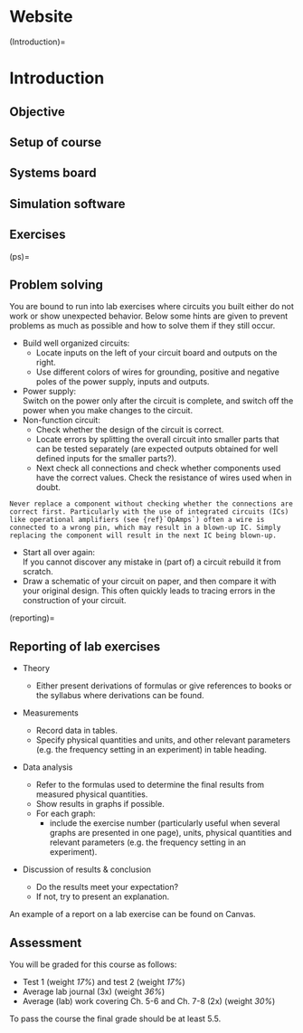 # Website

(Introduction)=
# Introduction


## Objective

## Setup of course


## Systems board


## Simulation software

## Exercises


(ps)=
## Problem solving

You are bound to run into lab exercises where circuits you built  either do not work or show unexpected behavior. Below some hints are given to prevent problems as much as possible and how to solve them if they still occur.
* Build well organized circuits:
    - Locate inputs on the left of your circuit board and outputs on the right.
    - Use different colors of wires for grounding, positive and negative poles of the power supply, inputs and outputs.
* Power supply: \
Switch on the power only after the circuit is complete, and switch off the power when you make changes to the circuit.
* Non-function circuit: 
    - Check whether the design of the circuit is correct.
    - Locate errors by splitting the overall circuit into smaller parts that can be tested separately (are expected outputs obtained for well defined inputs for the smaller parts?).
    - Next check all connections and check whether components used have the correct values. Check the resistance of wires used when in doubt. 

````{warning} 
Never replace a component without checking whether the connections are correct first. Particularly with the use of integrated circuits (ICs) like operational amplifiers (see {ref}`OpAmps`) often a wire is connected to a wrong pin, which may result in a blown-up IC. Simply replacing the component will result in the next IC being blown-up.
````

* Start all over again: \
If you cannot discover any mistake in (part of) a circuit rebuild it from scratch.
* Draw a schematic of your circuit on paper, and then compare it with your original design. This often quickly leads to tracing errors in the construction of your circuit. 

(reporting)=
## Reporting of lab exercises


* Theory
    - Either present derivations of formulas or give references to books or the syllabus where derivations can be found.

* Measurements
    - Record data in tables.
    - Specify physical quantities and units, and other relevant parameters (e.g. the frequency setting in an experiment) in table heading.

* Data analysis
    - Refer to the formulas used to determine the final results from measured physical quantities.
    - Show results in graphs if possible.
    - For each graph:
        - include the exercise number (particularly useful when several graphs are presented in one page), units, physical quantities and relevant parameters (e.g. the frequency setting in an experiment).
* Discussion of results \& conclusion
    - Do the results meet your expectation?
    - If not, try to present an explanation.

An example of a report on a lab exercise can be found on Canvas.

## Assessment
You will be graded for this course as follows:
- Test 1 (weight *17\%*) and test 2 (weight *17\%*)
- Average lab journal (3x) (weight *36\%*)
- Average (lab) work covering Ch. 5-6 and Ch. 7-8 (2x) (weight *30\%*)

To pass the course the final grade should be at least 5.5.
